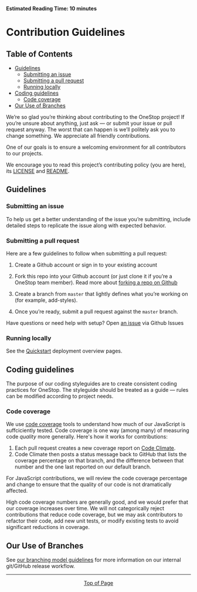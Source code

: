 **Estimated Reading Time: 10 minutes**
# Contribution Guidelines

## Table of Contents
* [Guidelines](#guidelines)
    * [Submitting an issue](#submitting-an-issue)
    * [Submitting a pull request](#submitting-a-pull-request)
    * [Running locally](#running-locally)
* [Coding guidelines](#coding-guidelines)
    * [Code coverage](#code-coverage)
* [Our Use of Branches](#our-use-of-branches)

We’re so glad you’re thinking about contributing to the OneStop project! If you’re unsure about anything, just ask — or submit your issue or pull request anyway. The worst that can happen is we’ll politely ask you to change something. We appreciate all friendly contributions.

One of our goals is to ensure a welcoming environment for all contributors to our projects.

We encourage you to read this project’s contributing policy (you are here), its [LICENSE][license] and [README][readme].


## Guidelines

### Submitting an issue

To help us get a better understanding of the issue you’re submitting, include detailed steps to replicate the issue along with expected behavior.

### Submitting a pull request

Here are a few guidelines to follow when submitting a pull request:

1. Create a Github account or sign in to your existing account
1. Fork this repo into your Github account (or just clone it if you’re a OneStop team member). Read more about [forking a repo on Github][github fork]

1. Create a branch from `master` that lightly defines what you’re working on (for example, add-styles).
1. Once you’re ready, submit a pull request against the `master` branch.

Have questions or need help with setup? Open [an issue][github issues] via Github Issues

### Running locally

See the [Quickstart](quickstart) deployment overview pages.

## Coding guidelines

The purpose of our coding styleguides are to create consistent coding practices for OneStop. The styleguide should be treated as a guide — rules can be modified according to project needs.

### Code coverage

We use [code coverage][code coverage] tools to understand how much of our JavaScript is suffciciently tested. Code coverage is one way (among many) of measuring code _quality_ more generally. Here's how it works for contributions:

1. Each pull request creates a new coverage report on [Code Climate][code climate].
1. Code Climate then posts a status message back to GitHub that lists the coverage percentage on that branch, and the difference between that number and the one last reported on our default branch.

For JavaScript contributions, we will review the code coverage percentage and change to ensure that the quality of our code is not dramatically affected.

High code coverage numbers are generally good, and we would prefer that our coverage increases over time. We will not categorically reject contributions that reduce code coverage, but we may ask contributors to refactor their code, add new unit tests, or modify existing tests to avoid significant reductions in coverage.

## Our Use of Branches

See [our branching model guidelines](internal-practices#git-workflow) for more information on our internal git/GitHub release workflow.


[license]: https://github.com/cires-ncei/onestop/wiki#legal
[readme]: https://github.com/cires-ncei/onestop/blob/master/readme.md
[github fork]: https://help.github.com/articles/fork-a-repo/
[github issues]: https://github.com/cires-ncei/onestop/issues
[code coverage]: https://en.wikipedia.org/wiki/Code_coverage
[code climate]: https://codeclimate.com/

<hr>
<div align="center"><a href="#">Top of Page</a></div>
